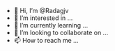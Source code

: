 - 👋 Hi, I’m @Radagjv
- 👀 I’m interested in ...
- 🌱 I’m currently learning ...
- 💞️ I’m looking to collaborate on ...
- 📫 How to reach me ...

<!---
Radagjv/Radagjv is a ✨ special ✨ repository because its `README.md` (this file) appears on your GitHub profile.
You can click the Preview link to take a look at your changes.
--->
